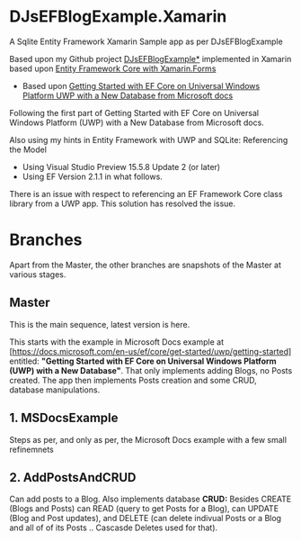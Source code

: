 # DJsEFBlogExample.Xamarin
A Sqlite Entity Framework Xamarin Sample app as per DJsEFBlogExample

Based upon my Github project [DJsEFBlogExample*](https://github.com/djaus2/DJsEFBlogExample)
implemented in Xamarin based upon [Entity Framework Core with Xamarin.Forms](https://xamarinhelp.com/entity-framework-core-xamarin-forms/)

* Based upon [Getting Started with EF Core on Universal Windows Platform UWP with a New Database from Microsoft docs](https://docs.microsoft.com/en-us/ef/core/get-started/uwp/getting-started)


Following the first part of Getting Started with EF Core on Universal Windows Platform (UWP) with a New Database from Microsoft docs.

Also using my hints in Entity Framework with UWP and SQLite: Referencing the Model

- Using Visual Studio Preview 15.5.8 Update 2 (or later)
- Using EF Version 2.1.1 in what follows.

There is an issue with respect to referencing an EF Framework Core class library from a UWP app. This solution has resolved the issue.

# Branches
Apart from the Master, the other branches are snapshots of the Master at various stages.

## Master
This is the main sequence, latest version is here.

This starts with the example in Microsoft Docs example at [https://docs.microsoft.com/en-us/ef/core/get-started/uwp/getting-started] entitled: **"Getting Started with EF Core on Universal Windows Platform (UWP) with a New Database"**. That only implements adding Blogs, no Posts created. The app then implements Posts creation and some CRUD, database manipulations.

## 1. MSDocsExample
Steps as per, and only as per, the Microsoft Docs example with a few small refinemnets

## 2. AddPostsAndCRUD
Can add posts to a Blog. Also implements database **CRUD:** Besides CREATE (Blogs and Posts) can READ (query to get Posts for a Blog), can UPDATE (Blog and Post updates), and DELETE (can delete indivual Posts or a Blog and all of of its Posts .. Cascasde Deletes used for that).

